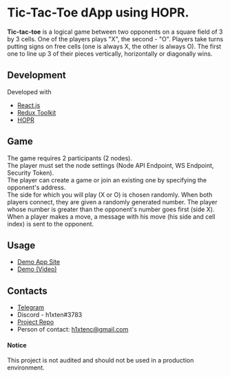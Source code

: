 # Tic-Tac-Toe dApp using HOPR.
**Tic-tac-toe** is a logical game between two opponents on a square field of 3 by 3 cells. One of the players plays "X", the second - "O".
Players take turns putting signs on free cells (one is always X, the other is always O). The first one to line up 3 of their pieces vertically, horizontally or diagonally wins.

## Development
Developed with 
- [React.js](https://reactjs.org/)
- [Redux Toolkit](https://redux-toolkit.js.org/)
- [HOPR](https://docs.hoprnet.org/developers/intro)

## Game
The game requires 2 participants (2 nodes).<br/>
The player must set the node settings (Node API Endpoint, WS Endpoint, Security Token).<br/>
The player can create a game or join an existing one by specifying the opponent's address.<br/>
The side for which you will play (X or O) is chosen randomly. When both players connect, they are given a randomly generated number. The player whose number is greater than the opponent's number goes first (side X).<br/>
When a player makes a move, a message with his move (his side and cell index) is sent to the opponent.

## Usage
- [Demo App Site](https://tic-tac-toe-hopr.vercel.app/)
- [Demo (Video)](https://youtu.be/jlJUXKiBmXU)

## Contacts
- [Telegram](https://t.me/h1xten)
- Discord - h1xten#3783
- [Project Repo](https://github.com/h1xten/tic-tac-toe-hopr)
- Person of contact: h1xtenc@gmail.com

#### Notice
This project is not audited and should not be used in a production environment.
